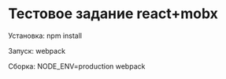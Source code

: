# Тестовое задание react+mobx

Установка:
npm install

Запуск:
webpack

Сборка:
NODE_ENV=production webpack

